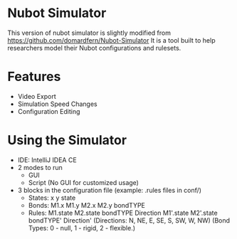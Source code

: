 # Nubot Simulator
This version of nubot simulator is slightly modified from https://github.com/domardfern/Nubot-Simulator
It is a tool built to help researchers model their Nubot configurations and rulesets.

# Features
* Video Export
* Simulation Speed Changes
* Configuration Editing

# Using the Simulator
* IDE: IntelliJ IDEA CE
* 2 modes to run
    * GUI
    * Script (No GUI for customized usage)
* 3 blocks in the configuration file (example: .rules files in conf/)
    * States: x y state
    * Bonds: M1.x M1.y M2.x M2.y bondTYPE
    * Rules: M1.state M2.state bondTYPE Direction M1'.state M2'.state bondTYPE' Direction'
    (Directions: N, NE, E, SE, S, SW, W, NW) 
    (Bond Types: 0 - null, 1 - rigid, 2 - flexible.)
